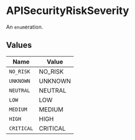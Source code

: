 # APISecurityRiskSeverity

An `enum`eration.


## Values

| Name       | Value      |
| ---------- | ---------- |
| `NO_RISK`  | NO_RISK    |
| `UNKNOWN`  | UNKNOWN    |
| `NEUTRAL`  | NEUTRAL    |
| `LOW`      | LOW        |
| `MEDIUM`   | MEDIUM     |
| `HIGH`     | HIGH       |
| `CRITICAL` | CRITICAL   |